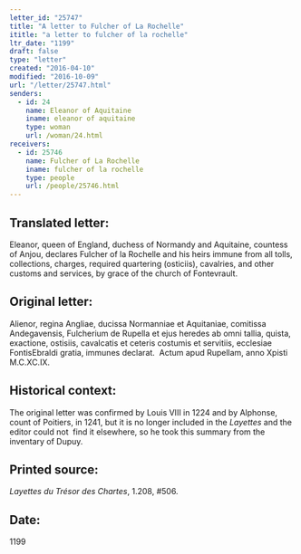 ```yaml
---
letter_id: "25747"
title: "A letter to Fulcher of La Rochelle"
ititle: "a letter to fulcher of la rochelle"
ltr_date: "1199"
draft: false
type: "letter"
created: "2016-04-10"
modified: "2016-10-09"
url: "/letter/25747.html"
senders:
  - id: 24
    name: Eleanor of Aquitaine
    iname: eleanor of aquitaine
    type: woman
    url: /woman/24.html
receivers:
  - id: 25746
    name: Fulcher of La Rochelle
    iname: fulcher of la rochelle
    type: people
    url: /people/25746.html
---
```

<h2> Translated letter:</h2><p>Eleanor, queen of England, duchess of Normandy and Aquitaine, countess of Anjou, declares Fulcher of la Rochelle and his heirs immune from all tolls, collections, charges, required quartering (osticiis), cavalries, and other customs and services, by grace of the church of Fontevrault.</p><h2 class="mt-4"> Original letter:</h2><p>Alienor, regina Angliae, ducissa Normanniae et Aquitaniae, comitissa Andegavensis, Fulcherium de Rupella et ejus heredes ab omni tallia, quista, exactione, ostisiis, cavalcatis et ceteris costumis et servitiis, ecclesiae FontisEbraldi gratia, immunes declarat.&nbsp; Actum apud Rupellam, anno Xpisti M.C.XC.IX.</p><h2 class="mt-4"> Historical context:</h2><p>The original letter was confirmed by Louis VIII in 1224 and by Alphonse, count of Poitiers, in 1241, but it is no longer included in the <em>Layettes&nbsp;</em>and the editor&nbsp;could not &nbsp;find it elsewhere, so he took this summary from the inventary of Dupuy.</p><h2 class="mt-4"> Printed source:</h2><p><i>Layettes du Trésor des Chartes</i>, 1.208, #506.</p><h2 class="mt-4"> Date:</h2>1199